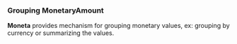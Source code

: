 ### Grouping MonetaryAmount

**Moneta** provides mechanism for grouping monetary values, ex: grouping by currency or summarizing the values.